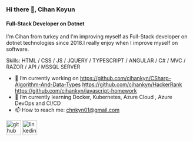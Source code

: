 ### Hi there 👋, Cihan Koyun
#### Full-Stack Developer on Dotnet
I'm Cihan from turkey and I'm improving myself as Full-Stack developer on dotnet technologies since 2018.I really enjoy when I improve myself on software.

Skills: HTML / CSS / JS / JQUERY / TYPESCRIPT / ANGULAR / C# / MVC / RAZOR / API / MSSQL SERVER

- 🔭 I’m currently working on https://github.com/cihankyn/CSharp-Algorithm-And-Data-Types  https://github.com/cihankyn/HackerRank  https://github.com/cihankyn/javascript-homework 
- 🌱 I’m currently learning Docker, Kubernetes, Azure Cloud , Azure DevOps and CI/CD  
- 📫 How to reach me: chnkyn01@gmail.com 


[<img src='https://cdn.jsdelivr.net/npm/simple-icons@3.0.1/icons/github.svg' alt='github' height='40'>](https://github.com/cihankyn)  [<img src='https://cdn.jsdelivr.net/npm/simple-icons@3.0.1/icons/linkedin.svg' alt='linkedin' height='40'>](https://www.linkedin.com/in/https://www.linkedin.com/in/cihan-koyun-43a173104//)  

